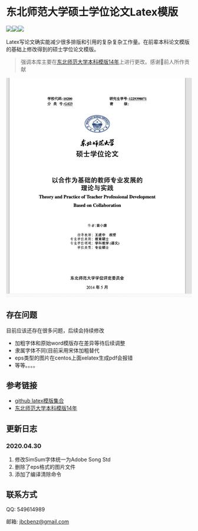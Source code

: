 # 东北师范大学硕士学位论文Latex模版
<img src="https://img.shields.io/badge/language-Latex-green.svg"/><img src="https://img.shields.io/github/last-commit/benzj/NNU_Latex_temple.svg"/><img src="https://img.shields.io/github/repo-size/benzj/NNU_Latex_temple.svg"/>

Latex写论文确实能减少很多排版和引用的复杂复杂工作量。在前辈本科论文模版的基础上修改得到的硕士学位论文模版。

> 强调本库主要在[东北师范大学本科模版14年](https://github.com/tiankonguse/NENUCSThesis)上进行更改。感谢🙏前人所作贡献

![封面效果](word/example.jpg)


## 存在问题
目前应该还存在很多问题，后续会持续修改
- 加粗字体和原始word模版存在差异等待后续调整
- 隶属字体不同(目前采用宋体加粗替代
- eps类型的图片在centos上面xelatex生成pdf会报错
- 等等。。。。

## 参考链接
- [github latex模版集合](https://github.com/hantang/collection-latex-templates)
- [东北师范大学本科模版14年](https://github.com/tiankonguse/NENUCSThesis)

## 更新日志
### 2020.04.30
1. 修改SimSum字体统一为Adobe Song Std
2. 删除了eps格式的图片文件
3. 添加了编译清除命令

## 联系方式
QQ: 549614989

邮箱: jbcbenz@gmail.com
